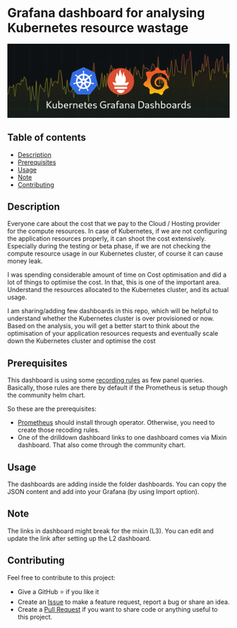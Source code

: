 # Grafana dashboard for analysing Kubernetes resource wastage

![logo](https://raw.githubusercontent.com/dotdc/media/main/grafana-dashboards-kubernetes/kubernetes-grafana-dashboards-logo.png)

## Table of contents

- [Description](#description)
- [Prerequisites](#prerequisites)
- [Usage](#usage)
- [Note](#note)
- [Contributing](#contributing)

## Description
Everyone care about the cost that we pay to the Cloud / Hosting provider for the compute resources. In case of Kubernetes, if we are not configuring the application resources properly, it can shoot the cost extensively. Especially during the testing or beta phase, if we are not checking the compute resource usage in our Kubernetes cluster, of course it can cause money leak.

I was spending considerable amount of time on Cost optimisation and did a lot of things to optimise the cost. In that, this is one of the important area. Understand the resources allocated to the Kubernetes cluster, and its actual usage. 

I am sharing/adding few dashboards in this repo, which will be helpful to understand whether the Kubernetes cluster is over provisioned or now. Based on the analysis, you will get a better start to think about the optimisation of your application resources requests and eventually scale down the Kubernetes cluster and optimise the cost

## Prerequisites 
This dashboard is using some [recording rules](https://prometheus.io/docs/prometheus/latest/configuration/recording_rules/) as few panel queries. Basically, those rules are there by default if the Prometheus is setup though the community helm chart. 

So these are the prerequisites:

- [Prometheus](https://www.crybit.com/category/devops/prom/) should install through operator. Otherwise, you need to create those recoding rules. 
- One of the drilldown dashboard links to one dashboard comes via Mixin dashboard. That also come through the community chart.


## Usage
The dashboards are adding inside the folder dashboards. You can copy the JSON content and add into your Grafana (by using Import option).

## Note
The links in dashboard might break for the mixin (L3). You can edit and update the link after setting up the L2 dashboard.

## Contributing
Feel free to contribute to this project:

- Give a GitHub ⭐ if you like it
- Create an [Issue](https://github.com/ashokarun/grafana-dashboards-kubernetes-resource/issues) to make a feature request, report a bug or share an idea.
- Create a [Pull Request](https://github.com/ashokarun/grafana-dashboards-kubernetes-resource/pulls) if you want to share code or anything useful to this project.